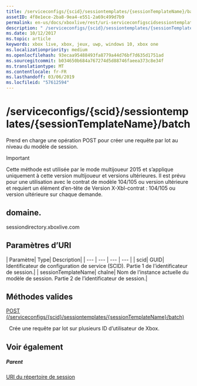 ```yaml
---
title: /serviceconfigs/{scid}/sessiontemplates/{sessionTemplateName}/batch
assetID: 4f8e1ece-2ba8-9ea4-e551-2a69c499d7b9
permalink: en-us/docs/xboxlive/rest/uri-serviceconfigscidsessiontemplatessessiontemplatenamebatch.html
description: " /serviceconfigs/{scid}/sessiontemplates/{sessionTemplateName}/batch"
ms.date: 10/12/2017
ms.topic: article
keywords: xbox live, xbox, jeux, uwp, windows 10, xbox one
ms.localizationpriority: medium
ms.openlocfilehash: 93ecaa95488493fa8779a44d76bf7d635d1751ad
ms.sourcegitcommit: b034650b684a767274d5d88746faeea373c8e34f
ms.translationtype: MT
ms.contentlocale: fr-FR
ms.lasthandoff: 03/06/2019
ms.locfileid: "57612594"
---
```

# <a name="serviceconfigsscidsessiontemplatessessiontemplatenamebatch"></a>/serviceconfigs/{scid}/sessiontemplates/{sessionTemplateName}/batch
Prend en charge une opération POST pour créer une requête par lot au niveau du modèle de session.

> [!IMPORTANT]
> Cette méthode est utilisée par le mode multijoueur 2015 et s’applique uniquement à cette version multijoueur et versions ultérieures. Il est prévu pour une utilisation avec le contrat de modèle 104/105 ou version ultérieure et requiert un élément d’en-tête de Version X-Xbl-contrat : 104/105 ou version ultérieure sur chaque demande.

<a id="ID4ER"></a>


## <a name="domain"></a>domaine.
sessiondirectory.xboxlive.com  
<a id="ID4EW"></a>


## <a name="uri-parameters"></a>Paramètres d’URI

| Paramètre| Type| Description|
| --- | --- | --- | --- |
| scid| GUID| Identificateur de configuration de service (SCID). Partie 1 de l’identificateur de session.|
| sessionTemplateName| chaîne| Nom de l’instance actuelle du modèle de session. Partie 2 de l’identificateur de session.|

<a id="ID4E2B"></a>


## <a name="valid-methods"></a>Méthodes valides

[POST (/serviceconfigs/{scid}/sessiontemplates/{sessionTemplateName}/batch)](uri-serviceconfigscidsessiontemplatessessiontemplatenamebatchpost.md)

&nbsp;&nbsp;Crée une requête par lot sur plusieurs ID d’utilisateur de Xbox.

<a id="ID4EFC"></a>


## <a name="see-also"></a>Voir également

<a id="ID4EHC"></a>


##### <a name="parent"></a>Parent

[URI du répertoire de session](atoc-reference-sessiondirectory.md)
